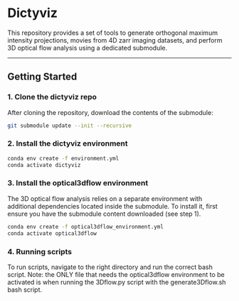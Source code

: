 # Dictyviz

This repository provides a set of tools to generate orthogonal maximum intensity projections, movies from 4D zarr imaging datasets, and perform 3D optical flow analysis using a dedicated submodule.

---

## Getting Started

### 1. Clone the dictyviz repo

After cloning the repository, download the contents of the submodule:

```bash
git submodule update --init --recursive
```

### 2. Install the dictyviz environment 

```bash
conda env create -f environment.yml
conda activate dictyviz
```

### 3. Install the optical3dflow environment
The 3D optical flow analysis relies on a separate environment with additional dependencies located inside the submodule. To install it, first ensure you have the submodule content downloaded (see step 1).

```bash
conda env create -f optical3dflow_environment.yml
conda activate optical3dflow
```
### 4. Running scripts 
To run scripts, navigate to the right directory and run the correct bash script. Note: the ONLY file that needs the optical3dflow environment to be activated is when running the 3Dflow.py script with the generate3Dflow.sh bash script. 
